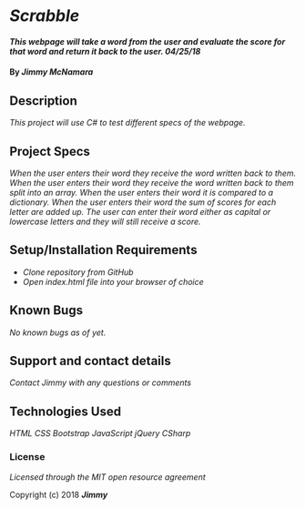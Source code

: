 # _Scrabble_

#### _This webpage will take a word from the user and evaluate the score for that word and return it back to the user. 04/25/18_

#### By _**Jimmy McNamara**_

## Description

_This project will use C# to test different specs of the webpage._

## Project Specs

_When the user enters their word they receive the word written back to them._
_When the user enters their word they receive the word written back to them split into an array._
_When the user enters their word it is compared to a dictionary._
_When the user enters their word the sum of scores for each letter are added up._
_The user can enter their word either as capital or lowercase letters and they will still receive a score._

## Setup/Installation Requirements

* _Clone repository from GitHub_
* _Open index.html file into your browser of choice_

## Known Bugs

_No known bugs as of yet._

## Support and contact details

_Contact Jimmy with any questions or comments_

## Technologies Used

_HTML_
_CSS_
_Bootstrap_
_JavaScript_
_jQuery_
_CSharp_

### License

*Licensed through the MIT open resource agreement*

Copyright (c) 2018 **_Jimmy_**
